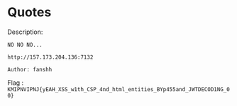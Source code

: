 # Quotes

Description:

```
NO NO NO...

http://157.173.204.136:7132

Author: fanshh
```

Flag : `KMIPNVIPNJ{yEAH_XSS_w1th_CSP_4nd_html_entities_BYp455and_JWTDECOD1NG_00}`
